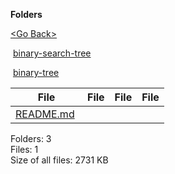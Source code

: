 **Folders**

[&lt;Go Back&gt;](../right.html)

 [binary-search-tree](binary-search-tree/right.html)

 [binary-tree](binary-tree/right.html)

  

<table><thead><tr class="header"><th><strong>File</strong></th><th><strong>File</strong></th><th><strong>File</strong></th><th><strong>File</strong></th></tr></thead><tbody><tr class="odd"><td><a href="README.md">README.md</a> </td><td></td><td></td><td></td></tr></tbody></table>

Folders: 3  
Files: 1  
Size of all files: 2731 KB
